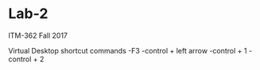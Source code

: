 # Lab-2
ITM-362 Fall 2017

Virtual Desktop shortcut commands
-F3
-control + left arrow
-control + 1
-control + 2

